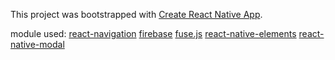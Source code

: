 This project was bootstrapped with [Create React Native App](https://github.com/react-community/create-react-native-app).

module used:
[react-navigation](https://github.com/react-navigation/react-navigation)
[firebase](https://firebase.google.com/)
[fuse.js](http://fusejs.io/)
[react-native-elements](https://github.com/react-native-training/react-native-elements)
[react-native-modal](https://github.com/react-native-community/react-native-modal)